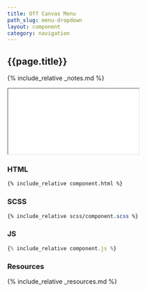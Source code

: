 ```yaml
---
title: Off Canvas Menu
path_slug: menu-dropdown
layout: component
category: navigation
---
```


<h2>{{page.title}}</h2>

{% include_relative _notes.md %}

<iframe src="{{ site.baseurl}}/component/{{ page.path_slug }}/example.html"></iframe>

<h3>HTML</h3>

```html
{% include_relative component.html %}
```

<h3>SCSS</h3>

```scss
{% include_relative scss/component.scss %}
```

<h3>JS</h3>

```javascript
{% include_relative component.js %}
```

<h3>Resources</h3>

{% include_relative _resources.md %}
